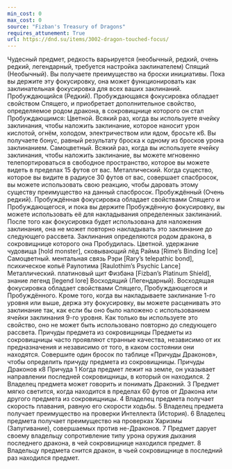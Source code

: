 ```yaml
---
min_cost: 0
max_cost: 0
source: "Fizban's Treasury of Dragons"
requires_attunement: True
url: https://dnd.su/items/3002-dragon-touched-focus/
---
```


Чудесный предмет, редкость варьируется (необычный, редкий, очень редкий, легендарный, требуется настройка заклинателем)
Спящий (Необычный). Вы получаете преимущество на броски инициативы. Пока вы держите эту фокусировку, она может функционировать как заклинательная фокусировка для всех ваших заклинаний.
Пробуждающийся (Редкий). Пробуждающаяся фокусировка обладает свойством Спящего, и приобретает дополнительное свойство, определяемое родом дракона, в сокровищнице которого он стал Пробуждающимся:
Цветной. Всякий раз, когда вы используете ячейку заклинания, чтобы наложить заклинание, которое наносит урон кислотой, огнём, холодом, электричеством или ядом, бросьте к6. Вы получаете бонус, равный результату броска к одному из бросков урона заклинанием.
Самоцветный. Всякий раз, когда вы используете ячейку заклинания, чтобы наложить заклинание, вы можете мгновенно телепортироваться в свободное пространство, которое вы можете видеть в пределах 15 футов от вас.
Металлический. Когда существо, которое вы видите в радиусе 30 футов от вас, совершает спасбросок, вы можете использовать свою реакцию, чтобы даровать этому существу преимущество на данный спасбросок.
Пробуждённый (Очень редкий). Пробуждённая фокусировка обладает свойствами Спящего и Пробуждающегося, и пока вы держите Пробуждённую фокусировку, вы можете использовать её для накладывания определенных заклинаний. После того как фокусировка будет использована для наложения заклинания, она не может повторно накладывать это заклинание до следующего рассвета. Заклинания определяются родом дракона, в сокровищнице которого она Пробудилась.
Цветной. удержание чудовища [hold monster], сковывающий лёд Райма [Rime’s Binding Ice]
Самоцветный. ментальная связь Рэри [Rary’s telepathic bond], психическое копьё Раулотима [Raulothim’s Psychic Lance]
Металлический. платиновый щит Физбана [Fizban’s Platinum Shield], знание легенд [legend lore]
Восходящий (Легендарный). Восходящая фокусировка обладает свойствами Спящего, Пробуждающегося и Пробуждённого. Кроме того, когда вы накладываете заклинание 1-го уровня или выше, держа эту фокусировку, вы можете расценивать это заклинание так, как если бы оно было наложено с использованием ячейки заклинания 9-го уровня. Как только вы используете это свойство, оно не может быть использовано повторно до следующего рассвета.
Причуды предмета из сокровищницы Предметы из сокровищницы часто проявляют странные качества, независимо от их предназначения и независимо от того, в каком состоянии они находятся. Совершите один бросок по таблице «Причуды Драконов», чтобы определить причуду предмета из сокровищницы.
Причуды Драконов
к8
Причуда
1
Когда предмет лежит на земле, он указывает направлении последней сокровищницы, в который он находился.
2
Владелец предмета может говорить и понимать Драконий.
3
Предмет мягко светится, когда находится в пределах 60 футов от Дракона или другого предмета из сокровищницы.
4
Владелец предмета получает скорость плавания, равную его скорости ходьбы.
5
Владелец предмета получает преимущество на проверки Интеллекта (История).
6
Владелец предмета получает преимущество на проверках Харизмы (Запугивание), совершаемых против не-Драконов.
7
Предмет дарует своему владельцу сопротивление типу урона оружия дыхания последнего дракона, в чей сокровищнице находился предмет.
8
Владельцу предмета снится дракон, в чьей сокровищнице в последний раз находился предмет.